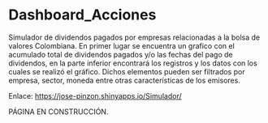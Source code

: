# Dashboard_Acciones

Simulador de dividendos pagados por empresas relacionadas a la bolsa de valores Colombiana. En primer lugar se encuentra un grafico con el acumulado total de dividendos pagados y/o las fechas del pago de dividendos, en la parte inferior encontrará los registros y los datos con los cuales se realizó el gráfico. Dichos elementos pueden ser filtrados por empresa, sector, moneda entre otras características de los emisores.

Enlace: https://jose-pinzon.shinyapps.io/Simulador/

PÁGINA EN CONSTRUCCIÓN.
